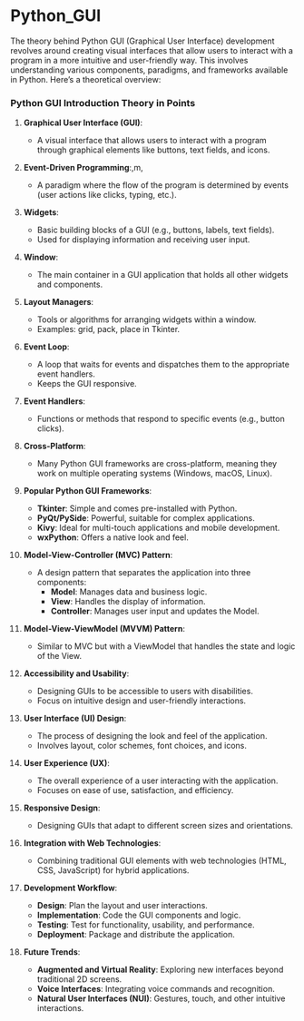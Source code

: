 # Python_GUI
The theory behind Python GUI (Graphical User Interface) development revolves around creating visual interfaces that allow users to interact with a program in a more intuitive and user-friendly way. This involves understanding various components, paradigms, and frameworks available in Python. Here’s a theoretical overview:
### Python GUI Introduction Theory in Points

1. **Graphical User Interface (GUI)**:
   - A visual interface that allows users to interact with a program through graphical elements like buttons, text fields, and icons.

2. **Event-Driven Programming**:,m,
   - A paradigm where the flow of the program is determined by events (user actions like clicks, typing, etc.).

3. **Widgets**:
   - Basic building blocks of a GUI (e.g., buttons, labels, text fields).
   - Used for displaying information and receiving user input.

4. **Window**:
   - The main container in a GUI application that holds all other widgets and components.

5. **Layout Managers**:
   - Tools or algorithms for arranging widgets within a window.
   - Examples: grid, pack, place in Tkinter.

6. **Event Loop**:
   - A loop that waits for events and dispatches them to the appropriate event handlers.
   - Keeps the GUI responsive.

7. **Event Handlers**:
   - Functions or methods that respond to specific events (e.g., button clicks).

8. **Cross-Platform**:
   - Many Python GUI frameworks are cross-platform, meaning they work on multiple operating systems (Windows, macOS, Linux).

9. **Popular Python GUI Frameworks**:
   - **Tkinter**: Simple and comes pre-installed with Python.
   - **PyQt/PySide**: Powerful, suitable for complex applications.
   - **Kivy**: Ideal for multi-touch applications and mobile development.
   - **wxPython**: Offers a native look and feel.

10. **Model-View-Controller (MVC) Pattern**:
    - A design pattern that separates the application into three components:
      - **Model**: Manages data and business logic.
      - **View**: Handles the display of information.
      - **Controller**: Manages user input and updates the Model.

11. **Model-View-ViewModel (MVVM) Pattern**:
    - Similar to MVC but with a ViewModel that handles the state and logic of the View.

12. **Accessibility and Usability**:
    - Designing GUIs to be accessible to users with disabilities.
    - Focus on intuitive design and user-friendly interactions.

13. **User Interface (UI) Design**:
    - The process of designing the look and feel of the application.
    - Involves layout, color schemes, font choices, and icons.

14. **User Experience (UX)**:
    - The overall experience of a user interacting with the application.
    - Focuses on ease of use, satisfaction, and efficiency.

15. **Responsive Design**:
    - Designing GUIs that adapt to different screen sizes and orientations.

16. **Integration with Web Technologies**:
    - Combining traditional GUI elements with web technologies (HTML, CSS, JavaScript) for hybrid applications.

17. **Development Workflow**:
    - **Design**: Plan the layout and user interactions.
    - **Implementation**: Code the GUI components and logic.
    - **Testing**: Test for functionality, usability, and performance.
    - **Deployment**: Package and distribute the application. 

18. **Future Trends**:
    - **Augmented and Virtual Reality**: Exploring new interfaces beyond traditional 2D screens.
    - **Voice Interfaces**: Integrating voice commands and recognition.
    - **Natural User Interfaces (NUI)**: Gestures, touch, and other intuitive interactions.

